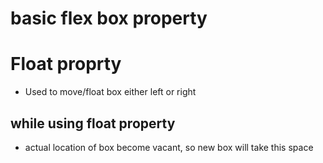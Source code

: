 # basic flex box property 

# Float proprty 
- Used to move/float box either left or right 

## while using float property 
- actual location of box become vacant, so new box will take this space 


